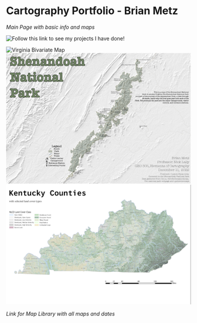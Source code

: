 # Cartography Portfolio - Brian Metz

*Main Page with basic info and maps*

![Follow this link to see my projects I have done!](Projects)

![Virginia Bivariate Map](./Maps/Lab3-01.png)    ![Shenandoah National Park Map](./Maps/FinalShenV2-01.png)    ![Kentucky Land Cover Map](./Maps/KyLandcover.jpg)

*Link for Map Library with all maps and dates*